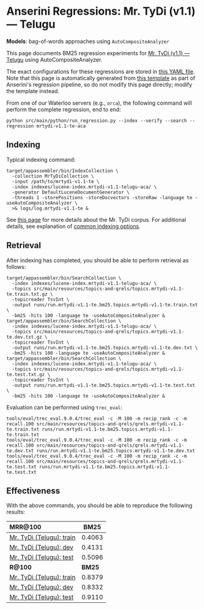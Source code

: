 # Anserini Regressions: Mr. TyDi (v1.1) &mdash; Telugu

**Models**: bag-of-words approaches using `AutoCompositeAnalyzer`

This page documents BM25 regression experiments for [Mr. TyDi (v1.1) &mdash; Telugu](https://github.com/castorini/mr.tydi) using AutoCompositeAnalyzer.

The exact configurations for these regressions are stored in [this YAML file](../src/main/resources/regression/mrtydi-v1.1-te-aca.yaml).
Note that this page is automatically generated from [this template](../src/main/resources/docgen/templates/mrtydi-v1.1-te-aca.template) as part of Anserini's regression pipeline, so do not modify this page directly; modify the template instead.

From one of our Waterloo servers (e.g., `orca`), the following command will perform the complete regression, end to end:

```
python src/main/python/run_regression.py --index --verify --search --regression mrtydi-v1.1-te-aca
```

## Indexing

Typical indexing command:

```
target/appassembler/bin/IndexCollection \
  -collection MrTyDiCollection \
  -input /path/to/mrtydi-v1.1-te \
  -index indexes/lucene-index.mrtydi-v1.1-telugu-aca/ \
  -generator DefaultLuceneDocumentGenerator \
  -threads 1 -storePositions -storeDocvectors -storeRaw -language te -useAutoCompositeAnalyzer \
  >& logs/log.mrtydi-v1.1-te &
```

See [this page](https://github.com/castorini/mr.tydi) for more details about the Mr. TyDi corpus.
For additional details, see explanation of [common indexing options](common-indexing-options.md).

## Retrieval

After indexing has completed, you should be able to perform retrieval as follows:

```
target/appassembler/bin/SearchCollection \
  -index indexes/lucene-index.mrtydi-v1.1-telugu-aca/ \
  -topics src/main/resources/topics-and-qrels/topics.mrtydi-v1.1-te.train.txt.gz \
  -topicreader TsvInt \
  -output runs/run.mrtydi-v1.1-te.bm25.topics.mrtydi-v1.1-te.train.txt \
  -bm25 -hits 100 -language te -useAutoCompositeAnalyzer &
target/appassembler/bin/SearchCollection \
  -index indexes/lucene-index.mrtydi-v1.1-telugu-aca/ \
  -topics src/main/resources/topics-and-qrels/topics.mrtydi-v1.1-te.dev.txt.gz \
  -topicreader TsvInt \
  -output runs/run.mrtydi-v1.1-te.bm25.topics.mrtydi-v1.1-te.dev.txt \
  -bm25 -hits 100 -language te -useAutoCompositeAnalyzer &
target/appassembler/bin/SearchCollection \
  -index indexes/lucene-index.mrtydi-v1.1-telugu-aca/ \
  -topics src/main/resources/topics-and-qrels/topics.mrtydi-v1.1-te.test.txt.gz \
  -topicreader TsvInt \
  -output runs/run.mrtydi-v1.1-te.bm25.topics.mrtydi-v1.1-te.test.txt \
  -bm25 -hits 100 -language te -useAutoCompositeAnalyzer &
```

Evaluation can be performed using `trec_eval`:

```
tools/eval/trec_eval.9.0.4/trec_eval -c -M 100 -m recip_rank -c -m recall.100 src/main/resources/topics-and-qrels/qrels.mrtydi-v1.1-te.train.txt runs/run.mrtydi-v1.1-te.bm25.topics.mrtydi-v1.1-te.train.txt
tools/eval/trec_eval.9.0.4/trec_eval -c -M 100 -m recip_rank -c -m recall.100 src/main/resources/topics-and-qrels/qrels.mrtydi-v1.1-te.dev.txt runs/run.mrtydi-v1.1-te.bm25.topics.mrtydi-v1.1-te.dev.txt
tools/eval/trec_eval.9.0.4/trec_eval -c -M 100 -m recip_rank -c -m recall.100 src/main/resources/topics-and-qrels/qrels.mrtydi-v1.1-te.test.txt runs/run.mrtydi-v1.1-te.bm25.topics.mrtydi-v1.1-te.test.txt
```

## Effectiveness

With the above commands, you should be able to reproduce the following results:

| **MRR@100**                                                                                                  | **BM25**  |
|:-------------------------------------------------------------------------------------------------------------|-----------|
| [Mr. TyDi (Telugu): train](https://github.com/castorini/mr.tydi)                                             | 0.4063    |
| [Mr. TyDi (Telugu): dev](https://github.com/castorini/mr.tydi)                                               | 0.4131    |
| [Mr. TyDi (Telugu): test](https://github.com/castorini/mr.tydi)                                              | 0.5096    |
| **R@100**                                                                                                    | **BM25**  |
| [Mr. TyDi (Telugu): train](https://github.com/castorini/mr.tydi)                                             | 0.8379    |
| [Mr. TyDi (Telugu): dev](https://github.com/castorini/mr.tydi)                                               | 0.8332    |
| [Mr. TyDi (Telugu): test](https://github.com/castorini/mr.tydi)                                              | 0.9110    |
